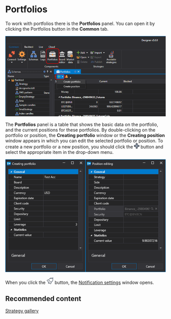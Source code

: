 # Portfolios

To work with portfolios there is the **Portfolios** panel. You can open it by clicking the Portfolios button in the **Common** tab.

![Designer Panel A Portfolios 00](../images/Designer_Panel_Portfolios_00.png)

The **Portfolios** panel is a table that shows the basic data on the portfolio, and the current positions for these portfolios. By double\-clicking on the portfolio or position, the **Creating portfolio** window or the **Creating position** window appears in which you can edit the selected portfolio or position. To create a new portfolio or a new position, you should click the ![Designer Panel Circuits 01](../images/Designer_Panel_Circuits_01.png) button and select the appropriate item in the drop\-down menu.

![Designer Panel A Portfolios 01](../images/Designer_Panel_Portfolios_01.png)

When you click the ![Designer Alert Bell](../images/Designer_Alert_Bell.png) button, the [Notification settings](Terminal_Notifications.md) window opens.

## Recommended content

[Strategy gallery](Designer_Gallery_of_strategies.md)
